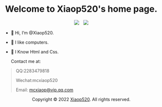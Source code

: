<h1 align="center">Welcome to Xiaop520's home page.</h1>
<div align="center"><a href="https://space.bilibili.com/443306334" target="_blank"><img slt="BiliBili" src="https://img.shields.io/badge/BiliBili-space.bilibili.com/443306334-%231D7EA7.svg?logo=bilibili&logoColor=white"/></a>&emsp;<a href="https://github.com/mcxiaop520" target="_blank"><img slt="Github" src="https://img.shields.io/badge/Github-github.com/mcxiaop520-%231D7EA7.svg?logo=github&logoColor=white"/></a></div>


- 👋 Hi, I’m @Xiaop520.

- 👀 I like computers.

- 🌱 I Know Html and Css.

  Contact me at:

> QQ:2283479818
>
> Wechat:mcxiaop520
>
> Email: mcxiaop@vip.qq.com

<div align="center">Copyright © 2022 <a href="http://xiaopblog.lcstd.top/">Xiaop520</a>. All rights reserved.</div>

